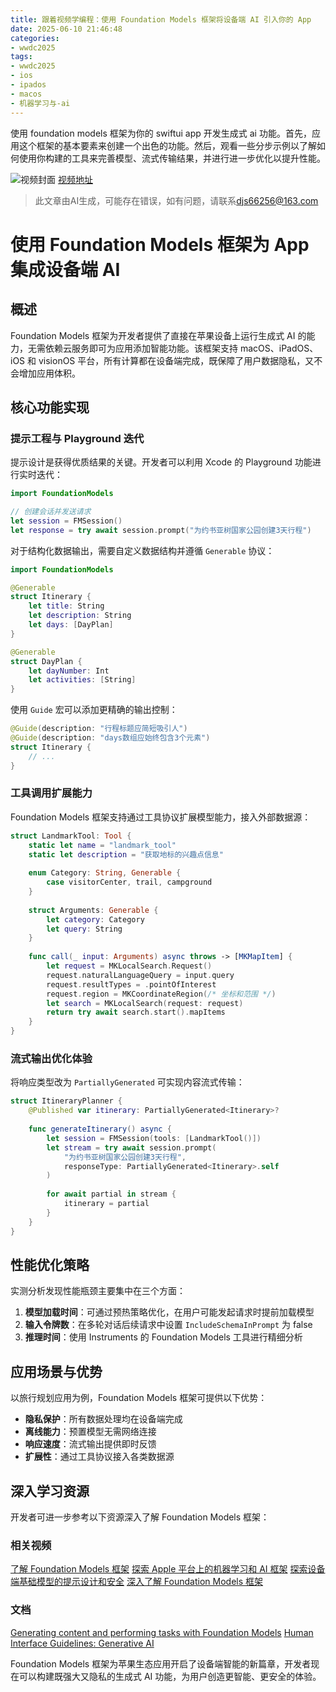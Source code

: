 ```yaml
---
title: 跟着视频学编程：使用 Foundation Models 框架将设备端 AI 引入你的 App
date: 2025-06-10 21:46:48
categories:
- wwdc2025
tags:
- wwdc2025
- ios
- ipados
- macos
- 机器学习与-ai
---
```

使用 foundation models 框架为你的 swiftui app 开发生成式 ai 功能。首先，应用这个框架的基本要素来创建一个出色的功能。然后，观看一些分步示例以了解如何使用你构建的工具来完善模型、流式传输结果，并进行进一步优化以提升性能。
<!--more-->

![视频封面](https://devimages-cdn.apple.com/wwdc-services/images/3055294D-836B-4513-B7B0-0BC5666246B0/9966/9966_wide_250x141_2x.jpg)
[视频地址](https://developer.apple.com/cn/videos/play/wwdc2025/259/)
> 此文章由AI生成，可能存在错误，如有问题，请联系[djs66256@163.com](djs66256@163.com)

# 使用 Foundation Models 框架为 App 集成设备端 AI

## 概述

Foundation Models 框架为开发者提供了直接在苹果设备上运行生成式 AI 的能力，无需依赖云服务即可为应用添加智能功能。该框架支持 macOS、iPadOS、iOS 和 visionOS 平台，所有计算都在设备端完成，既保障了用户数据隐私，又不会增加应用体积。

## 核心功能实现

### 提示工程与 Playground 迭代

提示设计是获得优质结果的关键。开发者可以利用 Xcode 的 Playground 功能进行实时迭代：

```swift
import FoundationModels

// 创建会话并发送请求
let session = FMSession()
let response = try await session.prompt("为约书亚树国家公园创建3天行程")
```

对于结构化数据输出，需要自定义数据结构并遵循 `Generable` 协议：

```swift
import FoundationModels

@Generable
struct Itinerary {
    let title: String
    let description: String
    let days: [DayPlan]
}

@Generable
struct DayPlan {
    let dayNumber: Int
    let activities: [String]
}
```

使用 `Guide` 宏可以添加更精确的输出控制：

```swift
@Guide(description: "行程标题应简短吸引人")
@Guide(description: "days数组应始终包含3个元素")
struct Itinerary {
    // ...
}
```

### 工具调用扩展能力

Foundation Models 框架支持通过工具协议扩展模型能力，接入外部数据源：

```swift
struct LandmarkTool: Tool {
    static let name = "landmark_tool"
    static let description = "获取地标的兴趣点信息"
    
    enum Category: String, Generable {
        case visitorCenter, trail, campground
    }
    
    struct Arguments: Generable {
        let category: Category
        let query: String
    }
    
    func call(_ input: Arguments) async throws -> [MKMapItem] {
        let request = MKLocalSearch.Request()
        request.naturalLanguageQuery = input.query
        request.resultTypes = .pointOfInterest
        request.region = MKCoordinateRegion(/* 坐标和范围 */)
        let search = MKLocalSearch(request: request)
        return try await search.start().mapItems
    }
}
```

### 流式输出优化体验

将响应类型改为 `PartiallyGenerated` 可实现内容流式传输：

```swift
struct ItineraryPlanner {
    @Published var itinerary: PartiallyGenerated<Itinerary>?
    
    func generateItinerary() async {
        let session = FMSession(tools: [LandmarkTool()])
        let stream = try await session.prompt(
            "为约书亚树国家公园创建3天行程",
            responseType: PartiallyGenerated<Itinerary>.self
        )
        
        for await partial in stream {
            itinerary = partial
        }
    }
}
```

## 性能优化策略

实测分析发现性能瓶颈主要集中在三个方面：

1. **模型加载时间**：可通过预热策略优化，在用户可能发起请求时提前加载模型
2. **输入令牌数**：在多轮对话后续请求中设置 `IncludeSchemaInPrompt` 为 false
3. **推理时间**：使用 Instruments 的 Foundation Models 工具进行精细分析

## 应用场景与优势

以旅行规划应用为例，Foundation Models 框架可提供以下优势：

- **隐私保护**：所有数据处理均在设备端完成
- **离线能力**：预置模型无需网络连接
- **响应速度**：流式输出提供即时反馈
- **扩展性**：通过工具协议接入各类数据源

## 深入学习资源

开发者可进一步参考以下资源深入了解 Foundation Models 框架：

### 相关视频
[了解 Foundation Models 框架](https://developer.apple.com/videos/play/wwdc2025/286)
[探索 Apple 平台上的机器学习和 AI 框架](https://developer.apple.com/videos/play/wwdc2025/360)
[探索设备端基础模型的提示设计和安全](https://developer.apple.com/videos/play/wwdc2025/248)
[深入了解 Foundation Models 框架](https://developer.apple.com/videos/play/wwdc2025/301)

### 文档
[Generating content and performing tasks with Foundation Models](https://developer.apple.com/documentation/FoundationModels/generating-content-and-performing-tasks-with-foundation-models)
[Human Interface Guidelines: Generative AI](https://developer.apple.com/design/human-interface-guidelines/generative-ai)

Foundation Models 框架为苹果生态应用开启了设备端智能的新篇章，开发者现在可以构建既强大又隐私的生成式 AI 功能，为用户创造更智能、更安全的体验。
